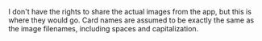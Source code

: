 I don't have the rights to share the actual images from the app, but this is where they would go. Card names are assumed to be exactly the same as the image filenames, including spaces and capitalization. 